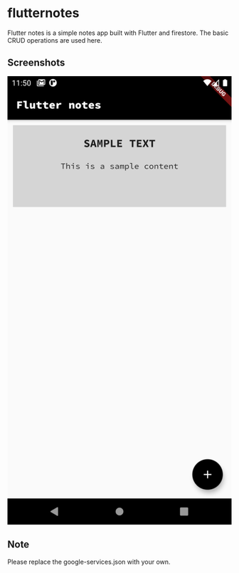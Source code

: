 # flutternotes

Flutter notes is a simple notes app built with Flutter and firestore. The basic CRUD operations are used here.

## Screenshots

![Screenshot 1](https://raw.githubusercontent.com/hackyguru/FlutterNotes/master/docs/screenshot1.png)

## Note

Please replace the google-services.json with your own.


